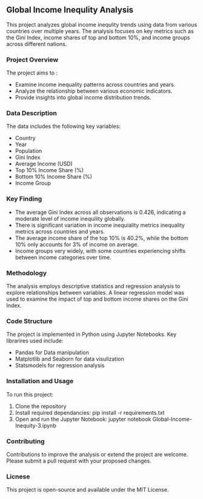 
## Global Income Inequlity Analysis
This project analyzes global income inequlity trends using data from various countries over multiple years. The analysis focuses on key metrics such as the Gini Index, income shares of top and bottom 10%, and income groups across different nations. 

### Project Overview
The project aims to :
- Examine income inequality patterns across countries and years.
- Analyze the relationship between various economic indicators.
- Provide insights into global income distribution trends.

### Data Description
The data includes the following key variables:
- Country
- Year
- Population
- Gini Index
- Average Income (USD)
- Top 10% Income Share (%)
- Bottom 10% Income Share (%)
- Income Group

### Key Finding
- The average Gini Index across all observations is 0.426, indicating a moderate level of income inequility globally.
- There is significant variation in income inequiality metrics inequality metrics across countries and years.
- The average income share of the top 10% is 40.2%, while the bottom 10% only accounts for 3% of income on average.
- Income groups very widely, with some countries experiencing shifts between income categories over time.

### Methodology
The analysis employs descriptive statistics and regression analysis to explore relationships between variables. A linear regression model was used to examine the impact of top and bottom income shares on the Gini Index.

### Code Structure
The project is implemented in Python using Jupyter Notebooks. Key librarires used include:
- Pandas for Data manipulation
- Matplotlib and Seaborn for data visulization
- Statsmodels for regression analysis

### Installation and Usage
To run this project:
1. Clone the repository
2. Install required dependancies: pip install -r requirements.txt
3. Open and run the Jupyter Notebook: jupyter notebook Global-Income-Inequity-3.ipynb

### Contributing
Contributions to improve the analysis or extend the project are welcome. Please submit a pull request with your proposed changes.

### Licnese
This project is open-source and available under the MIT License.
